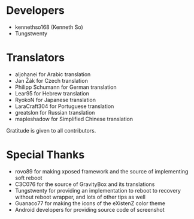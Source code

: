 Developers
==========
- kennethso168 (Kenneth So)
- Tungstwenty

Translators
===========
- aljohanei for Arabic translation
- Jan Žák for Czech translation
- Philipp Schumann for German translation
- Lear95 for Hebrew translation
- RyokoN for Japanese translation
- LaraCraft304 for Portuguese translation
- greatslon for Russian translation
- mapleshadow for Simplified Chinese translation

Gratitude is given to all contributors.

Special Thanks
==============
- rovo89 for making xposed framework and the source of implementing soft reboot
- C3C076 for the source of GravityBox and its translations
- Tungstwenty for providing an implementation to reboot to recovery without reboot wrapper, and lots of other tips as well
- Guanaco77 for making the icons of the eXistenZ color theme
- Android developers for providing source code of screenshot
